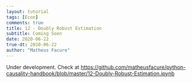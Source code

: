 ```yaml
---
layout: tutorial
tags: [Econ]
comments: true
title: 12 - Doubly Robust Estimation
subtitle: Coming Soon
date: 2020-06-22
true-dt: 2020-06-22
author: "Matheus Facure"
---
```


Under development. Check at https://github.com/matheusfacure/python-causality-handbook/blob/master/12-Doubly-Robust-Estimation.ipynb